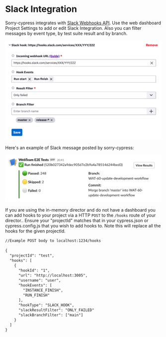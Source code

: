 # Slack Integration

Sorry-cypress integrates with [Slack Webhooks API](https://api.slack.com/messaging/webhooks). Use the web dashboard Project Settings to add or edit Slack Integration. Also you can filter messages by event type, by test suite result and by branch.

![](<../.gitbook/assets/Screenshot 2021-04-15 at 12.02.29.png>)

Here's an example of Slack message posted by sorry-cypress:

![](<../.gitbook/assets/Screenshot 2021-04-15 at 12.32.28.png>)

If you are using the in-memory director and do not have a dashboard you can add hooks to your project via a HTTP `POST` to the `/hooks` route of your director.. Ensure your "projectId" matches that in your cypress.json or cypress.config.js that you wish to add hooks to. Note this will replace all the hooks for the given projectId.

```
//Example POST body to localhost:1234/hooks

{
  "projectId": "test",
  "hooks": [
    {
      "hookId": "1",
      "url": "http://localhost:3005",
      "username": "user",
      "hookEvents": [
        "INSTANCE_FINISH",
        "RUN_FINISH"
      ],
      "hookType": "SLACK_HOOK",
      "slackResultFilter": "ONLY_FAILED"
      "slackBranchFilter": ["main"]
    }
  ]
}

```
